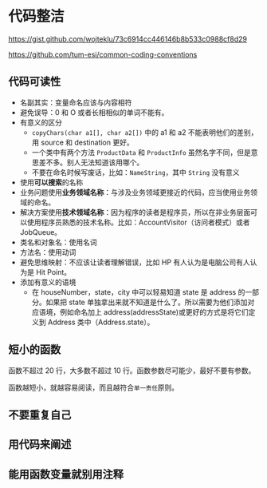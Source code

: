 # 代码整洁

https://gist.github.com/wojteklu/73c6914cc446146b8b533c0988cf8d29

https://github.com/tum-esi/common-coding-conventions

## 代码可读性

- 名副其实：变量命名应该与内容相符
- 避免误导：0 和 O 或者长相相似的单词不能有。
- 有意义的区分
    - `copyChars(char a1[], char a2[])` 中的 a1 和 a2 不能表明他们的差别，用 source 和 destination 更好。
    - 一个类中有两个方法 `ProductData` 和 `ProductInfo` 虽然名字不同，但是意思差不多。别人无法知道该用哪个。
    - 不要在命名时候写废话，比如：`NameString`，其中 `String` 没有意义
- 使用**可以搜索**的名称
- 业务问题使用**业务领域名称**：与涉及业务领域更接近的代码，应当使用业务领域的命名。
- 解决方案使用**技术领域名称**：因为程序的读者是程序员，所以在非业务层面可以使用程序员熟悉的技术名称。比如：AccountVisitor（访问者模式）或者 JobQueue。
- 类名和对象名：使用名词
- 方法名：使用动词
- 避免思维映射：不应该让读者理解错误，比如 HP 有人认为是电脑公司有人认为是 Hit Point。
- 添加有意义的语境
    - 在 houseNumber，state，city 中可以轻易知道 state 是 address 的一部分。如果把 state 单独拿出来就不知道是什么了。所以需要为他们添加对应语境，例如命名加上 address(addressState)或更好的方式是将它们定义到 Address 类中（Address.state）。

## 短小的函数

函数不超过 20 行，大多数不超过 10 行。函数参数尽可能少，最好不要有参数。

函数越短小，就越容易阅读，而且越符合`单一责任`原则。

## 不要重复自己

## 用代码来阐述

## 能用函数变量就别用注释

